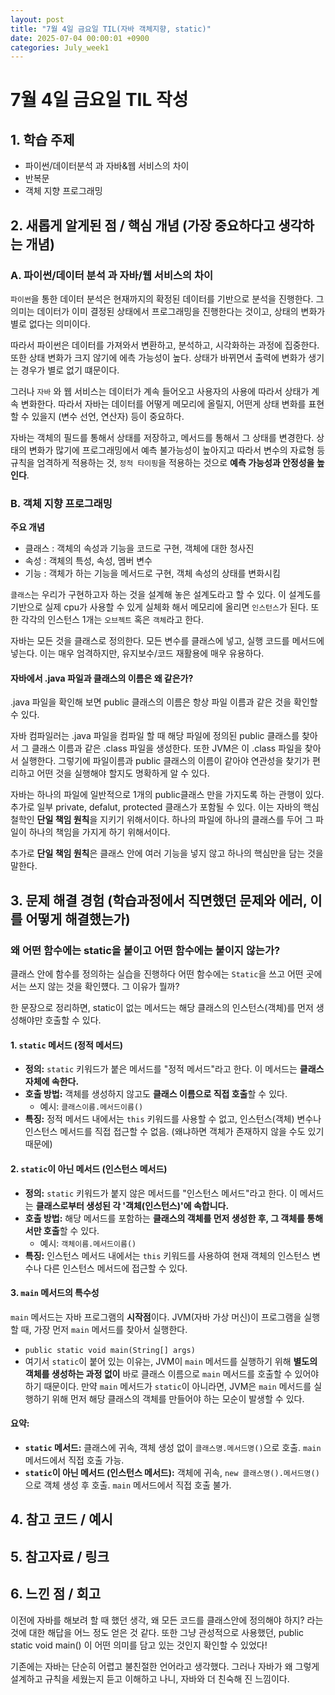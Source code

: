 ```yaml
---
layout: post
title: "7월 4일 금요일 TIL(자바 객체지향, static)"
date: 2025-07-04 00:00:01 +0900
categories: July_week1
---
```


# 7월 4일 금요일 TIL 작성

## 1. 학습 주제
- 파이썬/데이터분석 과 자바&웹 서비스의 차이
- 반복문
- 객체 지향 프로그래밍
  

## 2. 새롭게 알게된 점 / 핵심 개념 (가장 중요하다고 생각하는 개념)
### A. 파이썬/데이터 분석 과 자바/웹 서비스의 차이
`파이썬`을 통한 데이터 분석은 현재까지의 확정된 데이터를 기반으로 분석을 진행한다. 그 의미는 데이터가 이미 결정된 상태에서 프로그래밍을 진행한다는 것이고, 상태의 변화가 별로 없다는 의미이다. 

따라서 파이썬은 데이터를 가져와서 변환하고, 분석하고, 시각화하는 과정에 집중한다. 또한 상태 변화가 크지 않기에 에측 가능성이 높다. 상태가 바뀌면서 출력에 변화가 생기는 경우가 별로 없기 떄문이다.

그러나 `자바` 와 웹 서비스는 데이터가 계속 들어오고 사용자의 사용에 따라서 상태가 계속 변화한다. 따라서 자바는 데이터를 어떻게 메모리에 올릴지, 어떤게 상태 변화를 표현할 수 있을지 (변수 선언, 연산자) 등이 중요하다. 

자바는 객체의 필드를 통해서 상태를 저장하고, 메서드를 통해서 그 상태를 변경한다. 상태의 변화가 많기에 프로그래밍에서 예측 불가능성이 높아지고 따라서 변수의 자료형 등 규칙을 엄격하게 적용하는 것, `정적 타이핑`을 적용하는 것으로 **예측 가능성과 안정성을 높인다**.

### B. 객체 지향 프로그래밍
**주요 개념**
- 클래스 : 객체의 속성과 기능을 코드로 구현, 객체에 대한 청사진
- 속성 : 객체의 특성, 속성, 멤버 변수
- 기능 : 객체가 하는 기능을 메서드로 구현, 객체 속성의 상태를 변화시킴

`클래스`는 우리가 구현하고자 하는 것을 설계해 놓은 설계도라고 할 수 있다.
이 설계도를 기반으로 실제 cpu가 사용할 수 있게 실체화 해서 메모리에 올리면 `인스턴스`가 된다.
또한 각각의 인스턴스 1개는 `오브젝트` 혹은 `객체`라고 한다.

자바는 모든 것을 클래스로 정의한다. 모든 변수를 클래스에 넣고, 실행 코드를 메서드에 넣는다. 이는 매우 엄격하지만, 유지보수/코드 재활용에 매우 유용하다.

#### 자바에서 .java 파일과 클래스의 이름은 왜 같은가?
.java 파일을 확인해 보면 public 클래스의 이름은 항상 파일 이름과 같은 것을 확인할 수 있다. 

자바 컴파일러는 .java 파일을 컴파일 할 때 해당 파일에 정의된 public 클래스를 찾아서 그 클래스 이름과 같은 .class 파일을 생성한다. 또한 JVM은 이 .class 파일을 찾아서 실행한다. 그렇기에 파일이름과 public 클래스의 이름이 같아야 연관성을 찾기가 편리하고 어떤 것을 실행해야 할지도 명확하게 알 수 있다.

자바는 하나의 파일에 일반적으로 1개의 public클래스 만을 가지도록 하는 관행이 있다. 추가로 일부 private, defalut, protected 클래스가 포함될 수 있다.
이는 자바의 핵심 철학인 **단일 책임 원칙**을 지키기 위해서이다. 하나의 파일에 하나의 클래스를 두어 그 파일이 하나의 책임을 가지게 하기 위해서이다. 

추가로 **단일 책임 원칙**은 클래스 안에 여러 기능을 넣지 않고 하나의 핵심만을 담는 것을 말한다.


## 3. 문제 해결 경험 (학습과정에서 직면했던 문제와 에러, 이를 어떻게 해결했는가)

### 왜 어떤 함수에는 static을 붙이고 어떤 함수에는 붙이지 않는가?
클래스 안에 함수를 정의하는 실습을 진행하다 어떤 함수에는 `Static`을 쓰고 어떤 곳에서는 쓰지 않는 것을 확인헀다. 그 이유가 뭘까?

한 문장으로 정리하면, static이 없는 메서드는 해당 클래스의 인스턴스(객체)를 먼저 생성해야만 호출할 수 있다.

#### 1. `static` 메서드 (정적 메서드)

- **정의:** `static` 키워드가 붙은 메서드를 "정적 메서드"라고 한다. 이 메서드는 **클래스 자체에 속한다.**
- **호출 방법:** 객체를 생성하지 않고도 **클래스 이름으로 직접 호출**할 수 있다.
    - 예시: `클래스이름.메서드이름()`
- **특징:** 정적 메서드 내에서는 `this` 키워드를 사용할 수 없고, 인스턴스(객체) 변수나 인스턴스 메서드를 직접 접근할 수 없음. (왜냐하면 객체가 존재하지 않을 수도 있기 때문에)

#### 2. `static`이 아닌 메서드 (인스턴스 메서드)

- **정의:** `static` 키워드가 붙지 않은 메서드를 "인스턴스 메서드"라고 한다. 이 메서드는 **클래스로부터 생성된 각 '객체(인스턴스)'에 속합니다.**
- **호출 방법:** 해당 메서드를 포함하는 **클래스의 객체를 먼저 생성한 후, 그 객체를 통해서만 호출**할 수 있다.
    - 예시: `객체이름.메서드이름()`
- **특징:** 인스턴스 메서드 내에서는 `this` 키워드를 사용하여 현재 객체의 인스턴스 변수나 다른 인스턴스 메서드에 접근할 수 있다.

#### 3. `main` 메서드의 특수성

`main` 메서드는 자바 프로그램의 **시작점**이다. JVM(자바 가상 머신)이 프로그램을 실행할 때, 가장 먼저 `main` 메서드를 찾아서 실행한다.

- `public static void main(String[] args)`
- 여기서 `static`이 붙어 있는 이유는, JVM이 `main` 메서드를 실행하기 위해 **별도의 객체를 생성하는 과정 없이** 바로 클래스 이름으로 `main` 메서드를 호출할 수 있어야 하기 때문이다. 만약 `main` 메서드가 `static`이 아니라면, JVM은 `main` 메서드를 실행하기 위해 먼저 해당 클래스의 객체를 만들어야 하는 모순이 발생할 수 있다.

#### 요약:

- **`static` 메서드:** 클래스에 귀속, 객체 생성 없이 `클래스명.메서드명()`으로 호출. `main` 메서드에서 직접 호출 가능.
- **`static`이 아닌 메서드 (인스턴스 메서드):** 객체에 귀속, `new 클래스명().메서드명()`으로 객체 생성 후 호출. `main` 메서드에서 직접 호출 불가.

## 4. 참고 코드 / 예시

## 5. 참고자료 / 링크

## 6. 느낀 점 / 회고 

이전에 자바를 해보려 할 때 했던 생각, 왜 모든 코드를 클래스안에 정의해야 하지? 라는 것에 대한 해답을 어느 정도 얻은 것 같다. 또한 그냥 관성적으로 사용했던, public static void main() 이 어떤 의미를 담고 있는 것인지 확인할 수 있었다!

기존에는 자바는 단순히 어렵고 불친절한 언어라고 생각했다. 그러나 자바가 왜 그렇게 설계하고 규칙을 세웠는지 듣고 이해하고 나니, 자바와 더 친숙해 진 느낌이다.